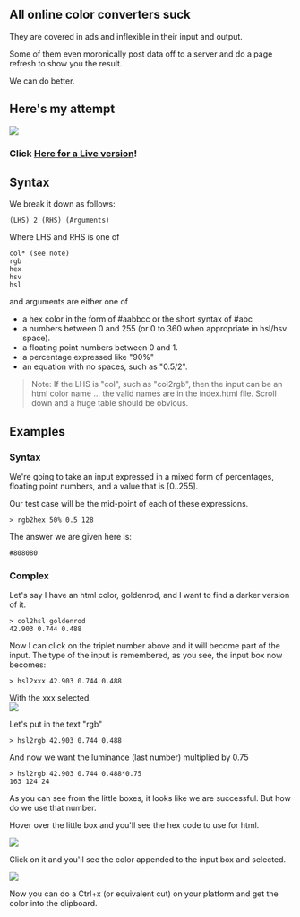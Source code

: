 ## All online color converters suck

They are covered in ads and inflexible in their input and output.  

Some of them even moronically post data off to a server and do a page refresh to show you the result.

We can do better.

## Here's my attempt

<img src=http://i.imgur.com/PwYJ2ys.png>
<br>

<h3> Click <a href="http://9ol.es/quick-color.html">Here for a Live version</a>!</h3>

## Syntax

We break it down as follows:


    (LHS) 2 (RHS) (Arguments)

Where LHS and RHS is one of

    col* (see note)
    rgb
    hex
    hsv
    hsl

and arguments are either one of

 * a hex color in the form of #aabbcc or the short syntax of #abc
 * a numbers between 0 and 255 (or 0 to 360 when appropriate in hsl/hsv space).
 * a floating point numbers between 0 and 1.
 * a percentage expressed like "90%"
 * an equation with no spaces, such as "0.5/2".

> Note: If the LHS is "col", such as "col2rgb", then the input can be an html color name ... the valid names are in the index.html file. Scroll down and a huge table should be obvious.

## Examples

### Syntax

We're going to take an input expressed in a mixed form of percentages, floating point numbers, and a value that is [0..255].

Our test case will be the mid-point of each of these expressions.

    > rgb2hex 50% 0.5 128 

The answer we are given here is:

    #808080

### Complex

Let's say I have an html color, goldenrod, and I want to find a darker version of it.

    > col2hsl goldenrod
    42.903 0.744 0.488

Now I can click on the triplet number above and it will become part of the input.  The type of the input is remembered, as you see, the input box now becomes:

    > hsl2xxx 42.903 0.744 0.488

With the xxx selected.
<br>
<img src=http://i.imgur.com/sh5Gzol.png>

Let's put in the text "rgb"

    > hsl2rgb 42.903 0.744 0.488

And now we want the luminance (last number) multiplied by 0.75

    > hsl2rgb 42.903 0.744 0.488*0.75 
    163 124 24

As you can see from the little boxes, it looks like we are successful.  But how do we use that number.

Hover over the little box and you'll see the hex code to use for html.

<img src=http://i.imgur.com/xoOeLzF.png><br>

Click on it and you'll see the color appended to the input box and selected.  

<img src=http://i.imgur.com/jOnkOgX.png><br>

Now you can do a Ctrl+x (or equivalent cut) on your platform and get the color into the clipboard.
